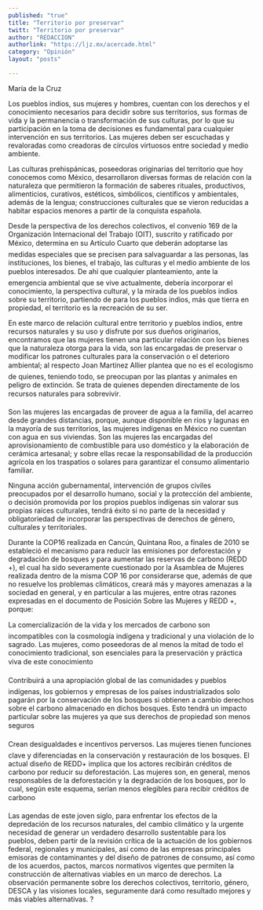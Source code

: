 ```yaml
---
published: "true"
title: "Territorio por preservar"
twitt: "Territorio por preservar"
author: "REDACCION"
authorlink: "https://ljz.mx/acercade.html"
category: "Opinión"
layout: "posts"

---
```



  María de la Cruz



  Los pueblos indios, sus mujeres y hombres, cuentan con los derechos y el conocimiento necesarios para decidir sobre sus territorios, sus formas de vida y la permanencia o transformación de sus culturas, por lo que su participación en la toma de decisiones es fundamental para cualquier intervención en sus territorios. Las mujeres deben ser escuchadas y revaloradas como creadoras de círculos virtuosos entre sociedad y medio ambiente.



  Las culturas prehispánicas, poseedoras originarias del territorio que hoy conocemos como México, desarrollaron diversas formas de relación con la naturaleza que permitieron la formación de saberes rituales, productivos, alimenticios, curativos, estéticos, simbólicos, científicos y ambientales, además de la lengua; construcciones culturales que se vieron reducidas a habitar espacios menores a partir de la conquista española.



  Desde la perspectiva de los derechos colectivos, el convenio 169 de la Organización Internacional del Trabajo (OIT), suscrito y ratificado por México, determina en su Artículo Cuarto que deberán adoptarse las medidas especiales que se precisen para salvaguardar a las personas, las instituciones, los bienes, el trabajo, las culturas y el medio ambiente de los pueblos interesados. De ahí que cualquier planteamiento, ante la emergencia ambiental que se vive actualmente, debería incorporar el conocimiento, la perspectiva cultural, y la mirada de los pueblos indios sobre su territorio, partiendo de para los pueblos indios, más que tierra en propiedad, el territorio es la recreación de su ser.



  En este marco de relación cultural entre territorio y pueblos indios, entre recursos naturales y su uso y disfrute por sus dueños originarios, encontramos que las mujeres tienen una particular relación con los bienes que la naturaleza otorga para la vida, son las encargadas de preservar o modificar los patrones culturales para la conservación o el deterioro ambiental; al respecto Joan Martínez Allier plantea que no es el ecologismo de quienes, teniendo todo, se preocupan por las plantas y animales en peligro de extinción. Se trata de quienes dependen directamente de los recursos naturales para sobrevivir.



  Son las mujeres las encargadas de proveer de agua a la familia, del acarreo desde grandes distancias, porque, aunque disponible en ríos y lagunas en la mayoría de sus territorios, las mujeres indígenas en México no cuentan con agua en sus viviendas. Son las mujeres las encargadas del aprovisionamiento de combustible para uso doméstico y la elaboración de cerámica artesanal; y sobre ellas recae la responsabilidad de la producción agrícola en los traspatios o solares para garantizar el consumo alimentario familiar.



  Ninguna acción gubernamental, intervención de grupos civiles preocupados por el desarrollo humano, social y la protección del ambiente, o decisión promovida por los propios pueblos indígenas sin valorar sus propias raíces culturales, tendrá éxito si no parte de la necesidad y obligatoriedad de incorporar las perspectivas de derechos de género, culturales y territoriales.



  Durante la COP16 realizada en Cancún, Quintana Roo, a finales de 2010 se estableció el mecanismo para reducir las emisiones por deforestación y degradación de bosques y para aumentar las reservas de carbono (REDD +), el cual ha sido severamente cuestionado por la Asamblea de Mujeres realizada dentro de la misma COP 16 por considerarse que, además de que no resuelve los problemas climáticos, creará más y mayores amenazas a la sociedad en general, y en particular a las mujeres, entre otras razones expresadas en el documento de Posición Sobre las Mujeres y REDD +, porque:



  La comercialización de la vida y los mercados de carbono son incompatibles con la cosmología indígena y tradicional y una violación de lo sagrado. Las mujeres, como poseedoras de al menos la mitad de todo el conocimiento tradicional, son esenciales para la preservación y práctica viva de este conocimiento



  Contribuirá a una apropiación global de las comunidades y pueblos indígenas, los gobiernos y empresas de los países industrializados solo pagarán por la conservación de los bosques si obtienen a cambio derechos sobre el carbono almacenado en dichos bosques. Esto tendrá un impacto particular sobre las mujeres ya que sus derechos de propiedad son menos seguros



  Crean desigualdades e incentivos perversos. Las mujeres tienen funciones clave y diferenciadas en la conservación y restauración de los bosques. El actual diseño de REDD+ implica que los actores recibirán créditos de carbono por reducir su deforestación. Las mujeres son, en general, menos responsables de la deforestación y la degradación de los bosques, por lo cual, según este esquema, serían menos elegibles para recibir créditos de carbono



  Las agendas de este joven siglo, para enfrentar los efectos de la depredación de los recursos naturales, del cambio climático y la urgente necesidad de generar un verdadero desarrollo sustentable para los pueblos, deben partir de la revisión crítica de la actuación de los gobiernos federal, regionales y municipales, así como de las empresas principales emisoras de contaminantes y del diseño de patrones de consumo, así como de los acuerdos, pactos, marcos normativos vigentes que permiten la construcción de alternativas viables en un marco de derechos. La observación permanente sobre los derechos colectivos, territorio, género, DESCA y las visiones locales, seguramente dará como resultado mejores y más viables alternativas. ?

